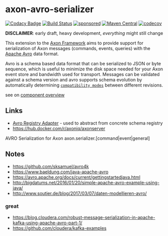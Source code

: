 # axon-avro-serializer

[![Codacy Badge](https://api.codacy.com/project/badge/Grade/e5518754d4fd4eea80ef02a95be59486)](https://app.codacy.com/gh/holixon/axon-avro-serializer?utm_source=github.com&utm_medium=referral&utm_content=holixon/axon-avro-serializer&utm_campaign=Badge_Grade_Settings)
[![Build Status](https://github.com/holixon/axon-avro-serializer/workflows/Development%20branches/badge.svg)](https://github.com/holixon/axon-avro-serializer/actions)
[![sponsored](https://img.shields.io/badge/sponsoredBy-Holisticon-RED.svg)](https://holisticon.de/)
[![Maven Central](https://maven-badges.herokuapp.com/maven-central/io.holixon.axon.avro/axon-avro-serializer/badge.svg)](https://maven-badges.herokuapp.com/maven-central/io.holixon.axon.avro/axon-avro-serializer)
[![codecov](https://codecov.io/gh/holixon/axon-avro-serializer/branch/develop/graph/badge.svg?token=ZKDNW1QJ1Y)](https://codecov.io/gh/holixon/axon-avro-serializer)

__DISCLAIMER__: early draft, heavy development, *everything* might still change

This extension to the [Axon Framework](https://docs.axoniq.io/reference-guide/) aims to provide support for serialization of Axon messages (commands, events, queries) with the [Apache Avro](https://avro.apache.org/docs/current/) data format.

Avro is a schema based data format that can be serialized to JSON or byte sequence, which is useful to minimize
the disk space needed for your Axon event store and bandwidth used for transport.
Messages can be validated against a schema version and avro supports schema evolution by automatically determining
[`compatibility modes`](https://docs.confluent.io/platform/current/schema-registry/avro.html) between different revisions.

see on [component overview](file:/docs/README.md)

## Links

  *  [Avro Registry Adapter](https://github.com/holixon/avro-registry-adapter) - used to abstract from concrete schema registry
  *  <https://hub.docker.com/r/axoniq/axonserver>

AVRO Serialization for Axon axon.serializer.[command|event|general]

## Notes

  *  <https://github.com/sksamuel/avro4k>
  *  <https://www.baeldung.com/java-apache-avro>
  *  <https://avro.apache.org/docs/current/gettingstartedjava.html>
  *  <http://bigdatums.net/2016/01/20/simple-apache-avro-example-using-java/>
  *  <http://www.soutier.de/blog/2017/03/07/daten-modellieren-avro/>

### great

  *  <https://blog.cloudera.com/robust-message-serialization-in-apache-kafka-using-apache-avro-part-1/>
  *  <https://github.com/cloudera/kafka-examples>
